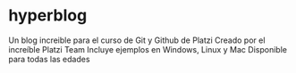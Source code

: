 # hyperblog
Un blog increible para el curso de Git y Github de Platzi
Creado por el increíble Platzi Team
Incluye ejemplos en Windows, Linux y Mac
Disponible para todas las edades
